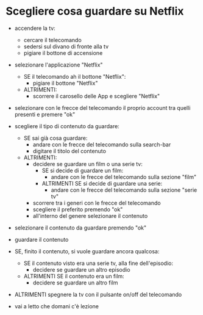 # Scegliere cosa guardare su Netflix

- accendere la tv:
  - cercare il telecomando
  - sedersi sul divano di fronte alla tv
  - pigiare il bottone di accensione

- selezionare l'applicazione "Netflix"
  - SE il telecomando ah il bottone "Netflix":
    - pigiare il bottone "Netflix"
  - ALTRIMENTI:
    - scorrere il carosello delle App e scegliere "Netflix"

- selezionare con le frecce del telecomando il proprio account tra quelli presenti e premere "ok"

- scegliere il tipo di contenuto da guardare:
  - SE sai già cosa guardare:
    - andare con le frecce del telecomando sulla search-bar
    - digitare il titolo del contenuto
  - ALTRIMENTI:
    - decidere se guardare un film o una serie tv:
      - SE si decide di guardare un film:
        - andare con le frecce del telecomando sulla sezione "film"
      - ALTRIMENTI SE si decide di guardare una serie:
        - andare con le frecce del telecomando sulla sezione "serie tv"
    - scorrere tra i generi con le frecce del telecomando
    - scegliere il preferito premendo "ok"
    - all'interno del genere selezionare il contenuto

- selezionare il contenuto da guardare premendo "ok" 

- guardare il contenuto

- SE, finito il contenuto, si vuole guardare ancora qualcosa:
  - SE il contenuto visto era una serie tv, alla fine dell'episodio:
    - decidere se guardare un altro episodio
  - ALTRIMENTI SE il contenuto era un film:
    - decidere se guardare un altro film
- ALTRIMENTI spegnere la tv con il pulsante on/off del telecomando

- vai a letto che domani c'è lezione
